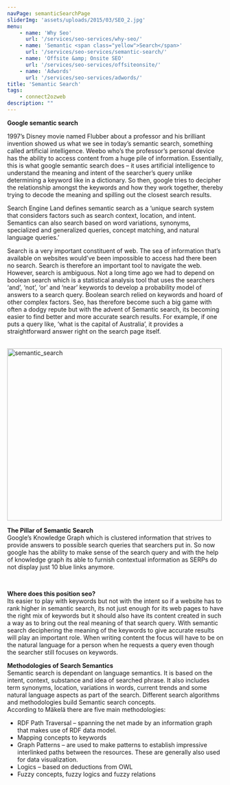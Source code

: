 ```yaml
---
navPage: semanticSearchPage
sliderImg: 'assets/uploads/2015/03/SEO_2.jpg'
menu:
    - name: 'Why Seo'
      url: '/services/seo-services/why-seo/'
    - name: 'Semantic <span class="yellow">Search</span>'
      url: '/services/seo-services/semantic-search/'
    - name: 'Offsite &amp; Onsite SEO'
      url: '/services/seo-services/offsiteonsite/'
    - name: 'Adwords'
      url: '/services/seo-services/adwords/'
title: 'Semantic Search'
tags: 
    - connect2ozweb
description: ""
---
```


<strong>Google semantic search</strong><br>
<p>1997’s Disney movie named Flubber about a professor and his
brilliant invention showed us what we see in today’s semantic search,
something called artificial intelligence. Weebo who’s the professor’s
personal device has the ability to access content from a huge pile of
information. Essentially, this is what google semantic search does – it
uses artificial intelligence to understand the meaning and intent of
the searcher’s query unlike determining a keyword like in a dictionary.
So then, google tries to decipher the relationship amongst the keywords
and how they work together, thereby trying to decode the meaning and
spilling out the closest search results. </p>
<p>Search Engine Land defines semantic search as a ‘unique search
system that considers factors such as search context, location, and
intent. Semantics can also search based on word variations, synonyms,
specialized and generalized queries, concept matching, and natural
language queries.’</p>
<p>Search is a very important constituent of web. The sea of
information that’s available on websites would’ve been impossible to
access had there been no search. Search is therefore an important tool
to navigate the web. However, search is ambiguous. Not a long time ago
we had to depend on boolean search which is a statistical analysis tool
that uses the searchers ‘and’, ‘not’, ‘or’ and ‘near’ keywords to
develop a probability model of answers to a search query. Boolean
search relied on keywords and hoard of other complex factors. Seo, has
therefore become such a big game with often a dodgy repute but with the
advent of Semantic search, its becoming easier to find better and more
accurate search results. For example, if one puts a query like, ‘what
is the capital of Australia’, it provides a straightforward answer
right on the search page itself.</p>
&nbsp;<br>
<a href="{{ 'assets/uploads/2015/03/semantic_search.jpg' | relative_url }}" rel="lightbox-0"><img src="{{ 'assets/uploads/2015/03/semantic_search-300x259.jpg' | relative_url }}" alt="semantic_search" class="alignnone size-medium wp-image-588" width="500" height="400"></a>
<p><strong>The Pillar of Semantic Search<br></strong>
Google’s Knowledge Graph which is clustered information that strives to
provide answers to possible search queries that searchers put in. So
now google has the ability to make sense of the search query and with
the help of knowledge graph its able to furnish contextual information
as SERPs do not display just 10 blue links anymore.</p>
<br>
<p><strong>
Where does this position seo?<br></strong>
Its easier to play with keywords but not with the intent so if a
website has to rank higher in semantic search, its not just enough for
its web pages to have the right mix of keywords but it should also have
its content created in such a way as to bring out the real meaning of
that search query. With semantic search deciphering the meaning of the
keywords to give accurate results will play an important role. When
writing content the focus will have to be on the natural language for a
person when he requests a query even though the searcher still focuses
on keywords.</p><p>

<strong>Methodologies of Search Semantics<br></strong>
Semantic search is dependant on language semantics. It is based on the
intent, context, substance and idea of searched phrase. It also
includes term synonyms, location, variations in words, current trends
and some natural language aspects as part of the search. Different
search algorithms and methodologies build Semantic search concepts. <br>
According to Mäkelä there are five main methodologies:<br>
</p>
<ul>
  <li>RDF Path Traversal – spanning the net
made by an information graph that makes use of RDF data model.</li>
  <li>Mapping concepts to keywords</li>
  <li>Graph Patterns – are used to make
patterns to establish impressive interlinked paths between the
resources. These are generally also used for data visualization.</li>
  <li>Logics – based on deductions from OWL</li>
  <li>Fuzzy concepts, fuzzy logics and fuzzy
relations</li>
</ul>	